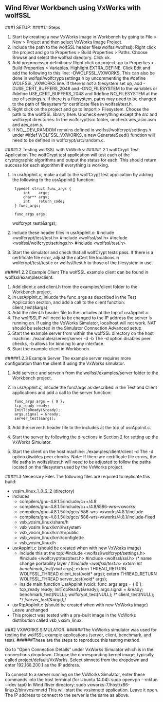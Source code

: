 ## Wind River Workbench using VxWorks with wolfSSL
###1 SETUP:
####1.1 Steps
1. Start by creating a new VxWorks image in Workbench by going to File > New >
Project and then select VxWorks Image Project.
2. Include the path to the wolfSSL header files(wolfssl/wolfssl):
Right click the project and go to Properties > Build Properties > Paths.
 Choose Browse and select the wolfssl directory. Click ok.
3. Add preprocessor definitions:
Right click on project, go to Properties > Build Properties > Variables.
Highlight EXTRA\_DEFINE. Click Edit and add the following to this line:
-DWOLFSSL\_VXWORKS.
This can also be done in wolfssl/wolfcrypt/settings.h by uncommenting the
    #define WOLFSSL_VXWORKS
line.
If there is not a filesystem set up, add -DUSE\_CERT\_BUFFERS\_2048 and
-DNO\_FILESYSTEM to the variables or #define USE\_CERT\_BUFFERS\_2048 and
\#define NO\_FILESYSTEM at the top of settings.h.
If there is a filesystem, paths may need to be changed to the path of
filesystem for certificate files in wolfssl/test.h.
4. Right click on the project and go to Import > Filesystem. Choose the path
to the wolfSSL library here. Uncheck everything except the src and wolfcrypt
directories.
In the wolfcrypt/src folder, uncheck aes\_asm.asm and aes\_asm.s.
5. If NO\_\_DEV\_RANDOM remains defined in wolfssl/wolfcrypt/settings.h under
\#ifdef WOLFSSL\_VXWORKS, a new GenerateSeed() function will need to be defined
in wolfcrypt/src/random.c.

####1.2 Testing wolfSSL with VxWorks:
#####1.2.1 wolfCrypt Test Application
The wolfCrypt test application will test each of the cryptographic algorithms
and output the status for each. This should return success for each algorithm
if everything is working.

1. In usrAppInit.c, make a call to the wolfCrypt test application by adding
the following to the usrAppInit() function:

        typedef struct func_args {
            int    argc;
            char** argv;
            int    return_code;
        } func_args;

        func_args args;

    wolfcrypt_test(&args);
2. Include these header files in usrAppInit.c:
        #include <wolfcrypt/test/test.h>
        #include <wolfssl/ssl.h>
        #include <wolfssl/wolfcrypt/settings.h>
        #include <wolfssl/test.h>
3. Start the simulator and check that all wolfCrypt tests pass. If there is a
certificate file error, adjust the caCert file locations in
wolfcrypt/test/test.c or wolfssl/test.h to those of the filesystem in use.

#####1.2.2 Example Client
The wolfSSL example client can be found in wolfssl/examples/client.

1. Add client.c and client.h from the examples/client folder to the Workbench
project.
2. In usrAppInit.c, inlucde the func\_args as described in the Test Application
section, and add a call to the client function:
    client_test(&args);
3. Add the client.h header file to the includes at the top of usrAppInit.c.
4. The wolfSSLIP will need to be changed to the IP address the server is
running on. If using the VxWorks Simulator, localhost will not work. NAT should
be selected in the Simulator Connection Advanced setup.
5. Start the example server from within the wolfSSL directory on the host
machine:
    ./examples/server/server -d -b
The -d option disables peer checks, -b allows for binding to any interface.
6. Start the example client in Workbench.

#####1.2.3 Example Server
The example server requires more configuration than the client if using the
VxWorks simulator.

1. Add server.c and server.h from the wolfssl/examples/server folder to the
Workbench project.
2. In usrAppInit.c, inlcude the func\args as described in the Test and Client
applications and add a call to the server function:
    
        func_args args = { 0 };
        tcp_ready ready;
        InitTcpReady(&ready);
        args.signal = &ready;
        server_test(&args);

3. Add the server.h header file to the includes at the top of usrAppInit.c.
4. Start the server by following the directions in Section 2 for setting up
the VxWorks Simulator.
5. Start the client on the host machine:
    ./examples/client/client -d
The -d option disables peer checks.
Note: If there are certificate file errors, the file paths in wolfssl/test.h
will need to be adjusted to follow the paths located on the filesystem used
by the VxWorks project.

####1.3 Necessary Files
The following files are required to replicate this build:
* vxsim\_linux\_1\_0\_2\_2 (directory)
* Includes
    * compilers/gnu-4.8.1.5/include/c++/4.8
    * compilers/gnu-4.8.1.5/include/c++/4.8/i586-wrs-vxworks
    * compilers/gnu-4.8.1.5/lib/gcc/i586-wrs-vxworks/4.8.1/include
    * compilers/gnu-4.8.1.5/lib/gcc/i586-wrs-vxworks/4.8.1/include-fixed
    * vsb\_vxsim\_linux/share/h
    * vsb\_vxsim\_linux/krnl/h/system
    * vsb\_vxsim\_linux/krnl/h/public
    * vsb\_vxsim\_linux/krnl/configlette
    * vsb\_vxsim\_linux/h
* usrAppInit.c (should be created when with new VxWorks image)
    * Include this at the top:
        #include <wolfssl/wolfcrypt/settings.h>
        #include <wolfcrypt/test/test.h>
        #include <wolfssl/ssl.h> /* name change portability layer */
        #include <wolfssl/test.h>
        extern int benchmark_test(void* args);
        extern THREAD\_RETURN WOLFSSL\_THREAD client\_test(void* args);
        extern THREAD\_RETURN WOLFSSL\_THREAD server\_test(void* args);
    * Inside main function UsrAppInit (void):
        func\_args args = { 0 };
        tcp\_ready ready;
        InitTcpReady(&ready);
        args.signal = &ready;
        benchmark\_test(NULL);
        wolfcrypt\_test(NULL);
        /* client\_test(NULL); */
        /*server\_test(&args);*/
* usrRtpAppInit.c (should be created when with new VxWorks image)
    Leave unchanged
* This project was tested with a pre-built image in the VxWorks distribution
called vsb\_vxsim\_linux.

###2 VXWORKS SIMULATOR:
######The VxWorks simulator was used for testing the wolfSSL example applications (server, client, benchmark, and test).
######These are the steps to reproduce this testing method.

Go to "Open Connection Details" under VxWorks Simulator which is in the connections
dropdown. Choose the corresponding kernel image, typically called
project/default/VxWorks. Select simnetd from the dropdown and enter
192.168.200.1 as the IP address.

To connect to a server running on the VxWorks Simulator, enter these commands
into the host terminal (for Ubuntu 14.04):
    sudo openvpn --mktun --dev tap0
In Wind River directory:
    sudo vxworks-7/host/x86-linux2/bin/vxsimnetd
This will start the vxsimnetd application. Leave it open. The IP address to
connect to the server is the same as above.
